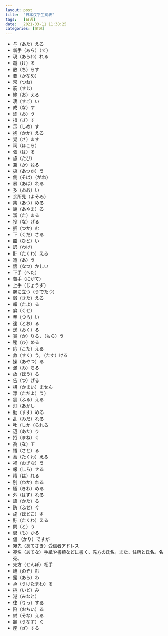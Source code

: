 ```yaml
---
layout: post
title:  "日本汉字生词表"
tags:   [日语]
date:   2021-03-11 11:38:25
categories: [笔记]
---
```


- 与（あた）える
- 新手（あら）（て）
- 現（あらわ）れる
- 蹴（け）る
- 散（ち）らす
- 要（かなめ）
- 常（つね）
- 筋（すじ）
- 終（お）える
- 凄（すご）い
- 成（な）す
- 逐（お）う
- 指（さ）す
- 示（しめ）す
- 抱（かか）える
- 覺（さ）ます
- 祠（ほこら）
- 張（は）る
- 旅（たび）
- 兼（か）ねる
- 扱（あつか）う
- 側（そば）（がわ）
- 暴（あば）れる
- 多（おお）い
- 余所見（よそみ）
- 集（あつ）める
- 謝（あやま）る
- 溜（た）まる
- 投（な）げる
- 掴（つか）む
- 下（くだ）さる
- 酷（ひど）い
- 訳（わけ）
- 貯（たくわ）える
- 遭（あ）う
- 懷（なつ）かしい
- 下手（へた）
- 苦手（にがて）
- 上手（じょうず）
- 腕に立つ（うでたつ）
- 鍛（きた）える
- 賴（たよ）る
- 癖（くせ）
- 辛（つら）い
- 達（とお）る
- 送（おく）る
- 貰（か）りる，（もら）う
- 秘（ひ）める
- 応（こた）える
- 救（すく）う，（たす）ける
- 操（あやつ）る
- 滿（み）ちる
- 放（ほう）る
- 告（つ）げる
- 構（かまい）ません
- 漂（ただよ）う）
- 震（ふる）える
- 灯（あかし
- 勧（すす）める
- 乱（みだ）れる
- 𠮟（しか（られる
- 辺（あた）り
- 招（まね）く
- 為（な）す
- 悟（さと）る
- 蓄（たくわ）える
- 補（おぎな）う
- 報（しら）せる
- 晴（は）れる
- 别（わか）れる
- 極（きわ）める
- 外（はず）れる
- 語（かた）る
- 防（ふせ）ぐ
- 施（ほどこ）す
- 貯（たくわ）える
- 問（と）う
- 儲（も）かる
- 仮 （かり）ですが
- 宛先（あてさき）受信者アドレス
- 宛名（あてな）手紙や書類などに書く、先方の氏名。また、住所と氏名。名宛。
- 先方（せんぽ）相手
- 臨（のぞ）む
- 露（あら）わ
- 承（うけたまわ）る
- 挑（いど）み
- 港（みなと）
- 律（りっ）する
- 陷（おちい）る
- 備（そな）える
- 頷（うなず）く
- 座（ざ）する
